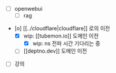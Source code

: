 - [ ] openwebui
  - [ ] rag
- [o] [[../cloudflare|cloudflare]] 로의 이전
  - [X] wip: [[tubemon.io]] 도메인 이전
    - [X] wip: ns 전파 시간 기다리는 중
  - [ ] [[deptno.dev]] 도메인 이전
- [ ] 강의


